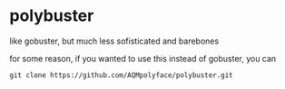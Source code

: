 # polybuster
like gobuster, but much less sofisticated and barebones

for some reason, if you wanted to use this instead of gobuster, you can

```
git clone https://github.com/AQMpolyface/polybuster.git

